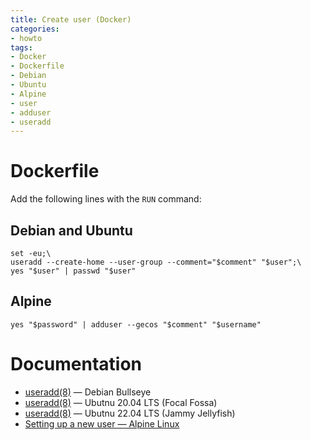 ```yaml
---
title: Create user (Docker)
categories:
- howto
tags:
- Docker
- Dockerfile
- Debian
- Ubuntu
- Alpine
- user
- adduser
- useradd
---
```

# Dockerfile
Add the following lines with the `RUN` command:

## Debian and Ubuntu
```shell
set -eu;\
useradd --create-home --user-group --comment="$comment" "$user";\
yes "$user" | passwd "$user"
```

## Alpine
```shell
yes "$password" | adduser --gecos "$comment" "$username"
```

# Documentation
- [useradd(8)](https://manpages.debian.org/bullseye/passwd/useradd.8.en.html "man 8 useradd (Debian Bullseye)") — Debian Bullseye
- [useradd(8)](https://manpages.ubuntu.com/manpages/focal/en/man8/useradd.8.html "man 8 useradd (Ubuntu 20.04 LTS)") — Ubutnu 20.04 LTS (Focal Fossa)
- [useradd(8)](https://manpages.ubuntu.com/manpages/jammy/en/man8/useradd.8.html "man 8 useradd (Ubuntu 22.04 LTS)") — Ubutnu 22.04 LTS (Jammy Jellyfish)
- [Setting up a new user — Alpine Linux](https://wiki.alpinelinux.org/wiki/Setting_up_a_new_user)